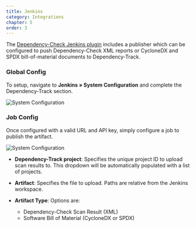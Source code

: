 ```yaml
---
title: Jenkins
category: Integrations
chapter: 5
order: 3
---
```


The [Dependency-Check Jenkins plugin] includes a publisher which can be configured to push Dependency-Check 
XML reports or CycloneDX and SPDX bill-of-material documents to Dependency-Track.

### Global Config
To setup, navigate to **Jenkins &raquo; System Configuration** and complete the Dependency-Track section.

![System Configuration](/images/screenshots/jenkins-global-odt.png)

### Job Config
Once configured with a valid URL and API key, simply configure a job to publish the artifact.

![System Configuration](/images/screenshots/jenkins-job-odt-publish.png)

* **Dependency-Track project**: Specifies the unique project ID to upload scan results to. This dropdown will be
automatically populated with a list of projects.

* **Artifact**: Specifies the file to upload. Paths are relative from the Jenkins workspace.

* **Artifact Type**: Options are:
  * Dependency-Check Scan Result (XML)
  * Software Bill of Material (CycloneDX or SPDX) 

[Dependency-Check Jenkins plugin]: https://wiki.jenkins.io/display/JENKINS/OWASP+Dependency-Check+Plugin
